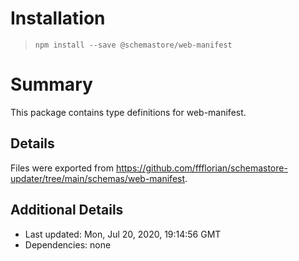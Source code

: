 # Installation
> `npm install --save @schemastore/web-manifest`

# Summary
This package contains type definitions for web-manifest.

## Details
Files were exported from https://github.com/ffflorian/schemastore-updater/tree/main/schemas/web-manifest.

## Additional Details
* Last updated: Mon, Jul 20, 2020, 19:14:56 GMT
* Dependencies: none
